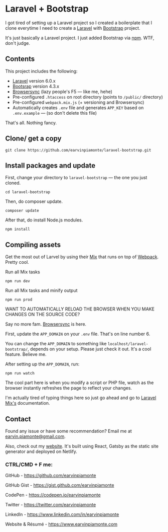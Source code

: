 # Laravel + Bootstrap

I got tired of setting up a Laravel project so I created a boilerplate that I clone everytime I need to create a [Laravel](https://laravel.com/) with [Bootstrap](https://getbootstrap.com/) project.

It's just basically a Laravel project. I just added Bootstrap via [npm](https://www.npmjs.com). WTF, don't judge.

## Contents

This project includes the following:

-   [Laravel](https://laravel.com/) version 6.0.x
-   [Bootsrap](https://getbootstrap.com/) version 4.3.x
-   [Browsersync](https://www.browsersync.io/) (lazy people's F5 &mdash; like me, hehe)
-   Pre-configured `.htaccess` on root directory (points to `/public/` directory)
-   Pre-configured `webpack.mix.js` (+ versioning and Browsersync)
-   Automatically creates `.env` file and generates `APP_KEY` based on `.env.example` &mdash; (so don't delete this file)

That's all. Nothing fancy.

## Clone/ get a copy

```
git clone https://github.com/earvinpiamonte/laravel-bootstrap.git
```

## Install packages and update

First, change your directory to `laravel-bootstrap` &mdash; the one you just cloned.

```
cd laravel-bootstrap
```

Then, do composer update.

```
composer update
```

After that, do install Node.js modules.

```
npm install
```

## Compiling assets

Get the most out of Larvel by using their [Mix](https://laravel.com/docs/6.0/mix) that runs on top of [Webpack](https://webpack.js.org/). Pretty cool.

Run all Mix tasks

```
npm run dev
```

Run all Mix tasks and minify output

```
npm run prod
```

WANT TO AUTOMATICALLY RELOAD THE BROWSER WHEN YOU MAKE CHANGES ON THE SOURCE CODE?

Say no more fam. [Browsersync](https://www.browsersync.io/) is here.

First, update the `APP_DOMAIN` on your `.env` file. That's on line number 6.

You can change the `APP_DOMAIN` to something like `localhost/laravel-bootstrap/`, depends on your setup. Please just check it out. It's a cool feature. Believe me.

After setting up the `APP_DOMAIN`, run:

```
npm run watch
```

The cool part here is when you modify a script or PHP file, watch as the browser instantly refreshes the page to reflect your changes.

I'm actually tired of typing things here so just go ahead and go to [Laravel Mix's](https://laravel.com/docs/6.0/mix) documentation.

## Contact

Found any issue or have some recommendation? Email me at [earvin.piamonte@gmail.com](mailto:earvin.piamonte@gmail.com).

Also, check out my [website](https://earvinpiamonte.com). It's built using React, Gatsby as the static site generator and deployed on Netlify.

### CTRL/CMD + F me:

GitHub - https://github.com/earvinpiamonte

GitHub Gist - https://gist.github.com/earvinpiamonte

CodePen - https://codepen.io/earvinpiamonte

Twitter - https://twitter.com/earvinpiamonte

LinkedIn - https://www.linkedin.com/in/earvinpiamonte

Website & Résumé - https://www.earvinpiamonte.com
